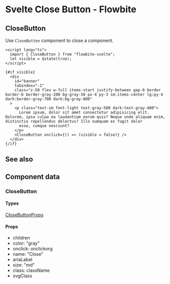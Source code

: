 # Svelte Close Button - Flowbite


## CloseButton

Use `CloseButton` component to close a component.

```svelte
<script lang="ts">
  import { CloseButton } from "flowbite-svelte";
  let visible = $state(true);
</script>

{#if visible}
  <div
    id="banner"
    tabindex="-1"
    class="z-50 flex w-full items-start justify-between gap-8 border border-b border-gray-200 bg-gray-50 px-4 py-3 sm:items-center lg:py-4 dark:border-gray-700 dark:bg-gray-800"
  >
    <p class="text-sm font-light text-gray-500 dark:text-gray-400">
      Lorem ipsum, dolor sit amet consectetur adipisicing elit. Dolorem, ipsa culpa ea laudantium earum quis? Neque unde aliquam enim, distinctio repellendus delectus? Illo numquam ex fugit dolor
      esse, cumque nesciunt?
    </p>
    <CloseButton onclick={() => (visible = false)} />
  </div>
{/if}
```

## See also

<Seealso links={relatedLinks} />

## Component data

### CloseButton

#### Types

[CloseButtonProps](https://github.com/themesberg/flowbite-svelte/blob/main/src/lib/types.ts#L113)

#### Props

- children
- color: "gray"
- onclick: onclickorg
- name: "Close"
- ariaLabel
- size: "md"
- class: className
- svgClass

